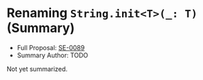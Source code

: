 # Renaming `String.init<T>(_: T)` (Summary)

* Full Proposal: [SE-0089](https://github.com/apple/swift-evolution/blob/main/proposals/0089-rename-string-reflection-init.md)
* Summary Author: TODO

Not yet summarized.
